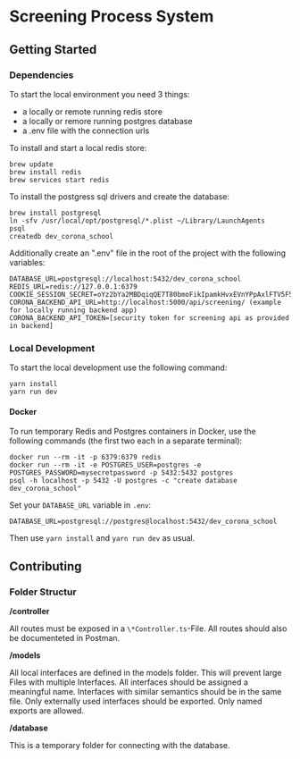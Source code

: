 # Screening Process System

## Getting Started

### Dependencies

To start the local environment you need 3 things:

- a locally or remote running redis store
- a locally or remore running postgres database
- a .env file with the connection urls

To install and start a local redis store:

```
brew update
brew install redis
brew services start redis
```

To install the postgress sql drivers and create the database:

```
brew install postgresql
ln -sfv /usr/local/opt/postgresql/*.plist ~/Library/LaunchAgents
psql
createdb dev_corona_school
```

Additionally create an ".env" file in the root of the project with the following variables:

```
DATABASE_URL=postgresql://localhost:5432/dev_corona_school
REDIS_URL=redis://127.0.0.1:6379
COOKIE_SESSION_SECRET=oYz2bYa2MBDqiqQE7T80bmoFikIpamkHvxEVnYPpAxlFTV5F5JWHbckS04Xd
CORONA_BACKEND_API_URL=http://localhost:5000/api/screening/ (example for locally running backend app)
CORONA_BACKEND_API_TOKEN=[security token for screening api as provided in backend]

```

### Local Development

To start the local development use the following command:

```
yarn install
yarn run dev
```

#### Docker

To run temporary Redis and Postgres containers in Docker, use the following commands (the first two each in a separate terminal):

```
docker run --rm -it -p 6379:6379 redis
docker run --rm -it -e POSTGRES_USER=postgres -e POSTGRES_PASSWORD=mysecretpassword -p 5432:5432 postgres
psql -h localhost -p 5432 -U postgres -c "create database dev_corona_school"
```

Set your `DATABASE_URL` variable in `.env`:

```
DATABASE_URL=postgresql://postgres@localhost:5432/dev_corona_school
```

Then use `yarn install` and `yarn run dev` as usual.

## Contributing

### Folder Structur

**/controller**

All routes must be exposed in a `\*Controller.ts`-File. All routes should also be documenteted in Postman.

**/models**

All local interfaces are defined in the models folder. This will prevent large Files with multiple Interfaces. All interfaces should be assigned a meaningful name. Interfaces with similar semantics should be in the same file. Only externally used interfaces should be exported. Only named exports are allowed.

**/database**

This is a temporary folder for connecting with the database.
